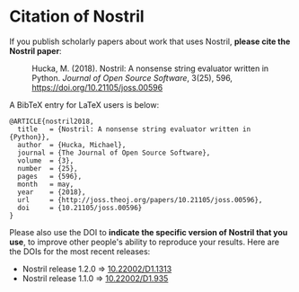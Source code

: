 Citation of Nostril
===================

If you publish scholarly papers about work that uses Nostril, **please cite the Nostril paper**:

<dl>
<dd>
Hucka, M. (2018). Nostril: A nonsense string evaluator written in Python. <i>Journal of Open Source Software</i>, 3(25), 596, <a href="https://doi.org/10.21105/joss.00596">https://doi.org/10.21105/joss.00596</a>
</dd>
</dl>

A BibTeX entry for LaTeX users is below:

```
@ARTICLE{nostril2018,
  title   = {Nostril: A nonsense string evaluator written in {Python}},
  author  = {Hucka, Michael},
  journal = {The Journal of Open Source Software},
  volume  = {3},
  number  = {25},
  pages   = {596},
  month   = may,
  year    = {2018},
  url     = {http://joss.theoj.org/papers/10.21105/joss.00596},
  doi     = {10.21105/joss.00596}
}
```

Please also use the DOI to **indicate the specific version of Nostril that you use**, to improve
other people's ability to reproduce your results. Here are the DOIs for the
most recent releases:

* Nostril release 1.2.0 &rArr; [10.22002/D1.1313](https://data.caltech.edu/records/1313)
* Nostril release 1.1.0 &rArr; [10.22002/D1.935](https://data.caltech.edu/records/935)
